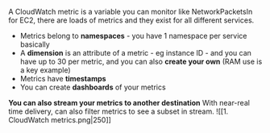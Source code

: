A CloudWatch metric is a variable you can monitor like NetworkPacketsIn for EC2, there are loads of metrics and they exist for all different services.

- Metrics belong to **namespaces** - you have 1 namespace per service basically
- A **dimension** is an attribute of a metric - eg instance ID - and you can have up to 30 per metric, and you can also **create your own** (RAM use is a key example)
- Metrics have **timestamps**
- You can create **dashboards** of your metrics


**You can also stream your metrics to another destination**
With near-real time delivery, can also filter metrics to see a subset in stream.
![[1. CloudWatch metrics.png|250]]

